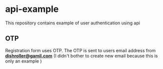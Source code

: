 # api-example
This repository contains example of user authentication using api

## OTP
Registration form uses OTP. The OTP is sent to users email address from **dishroller@gamil.com** 
(I didn't bother to create new email because  this is only an example )
